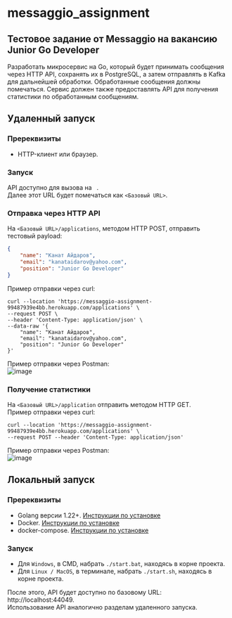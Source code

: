 # messaggio_assignment
## Тестовое задание от Messaggio на вакансию Junior Go Developer
Разработать микросервис на Go, который будет принимать сообщения через HTTP API, сохранять их в PostgreSQL, 
а затем отправлять в Kafka для дальнейшей обработки. Обработанные сообщения должны помечаться. 
Сервис должен также предоставлять API для получения статистики по обработанным сообщениям.

## Удаленный запуск
### Пререквизиты
- HTTP-клиент или браузер.

### Запуск
API доступно для вызова на ` `. \
Далее этот URL будет помечаться как `<Базовый URL>`.

### Отправка через HTTP API
На `<Базовый URL>/applications`, методом HTTP POST, отправить тестовый payload: 
```json
{
    "name": "Канат Айдаров",
    "email": "kanataidarov@yahoo.com",
    "position": "Junior Go Developer"
}
```

Пример отправки через curl:
```shell
curl --location 'https://messaggio-assignment-99487939e4bb.herokuapp.com/applications' \
--request POST \
--header 'Content-Type: application/json' \
--data-raw '{
    "name": "Канат Айдаров",
    "email": "kanataidarov@yahoo.com",
    "position": "Junior Go Developer"
}'
```
Пример отправки через Postman: \
![image](https://github.com/user-attachments/assets/47f8d232-0c63-4b69-8ca6-f9fd5ed17aa4)

### Получение статистики
На `<Базовый URL>/application` отправить методом HTTP GET. \
Пример отправки через curl:
```shell
curl --location 'https://messaggio-assignment-99487939e4bb.herokuapp.com/applications' \
--request POST --header 'Content-Type: application/json'
```

Пример отправки через Postman: \
![image](https://github.com/user-attachments/assets/6f877029-1cef-44ce-a792-b3cfd1f46bb2)

## Локальный запуск

### Пререквизиты
- Golang версии 1.22+. [Инструкции по установке](https://go.dev/doc/install)
- Docker. [Инструкции по установке](https://docs.docker.com/get-docker/)
- docker-compose. [Инструкции по установке](https://docs.docker.com/compose/install/standalone/)

### Запуск
- Для `Windows`, в CMD, набрать `./start.bat`, находясь в корне проекта. 
- Для `Linux / MacOS`, в терминале, набрать `./start.sh`, находясь в корне проекта.

После этого, API будет доступно по базовому URL: http://localhost:44049. \
Использование API аналогично разделам удаленного запуска. 
